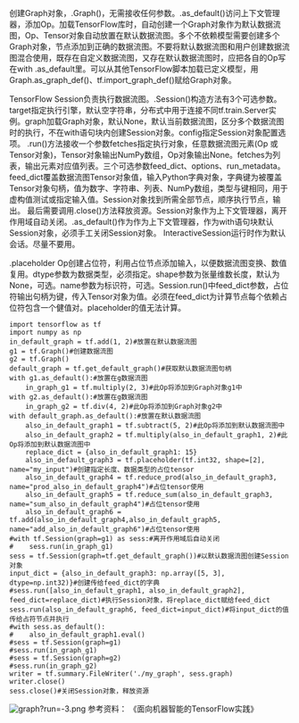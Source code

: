 创建Graph对象，.Graph()，无需接收任何参数。.as_default()访问上下文管理器，添加Op。加载TensorFlow库时，自动创建一个Graph对象作为默认数据流图，Op、Tensor对象自动放置在默认数据流图。多个不依赖模型需要创建多个Graph对象，节点添加到正确的数据流图。不要将默认数据流图和用户创建数据流图混合使用，既存在自定义数据流图，又存在默认数据流图时，应把各自的Op写在with .as_default里。可以从其他TensorFlow脚本加载已定义模型，用Graph.as_graph_def()、tf.import_graph_def()赋给Graph对象。

TensorFlow Session负责执行数据流图。.Session()构造方法有3个可选参数。target指定执行引擎，默认空字符串，分布式中用于连接不同tf.train.Server实例。graph加载Graph对象，默认None，默认当前数据流图，区分多个数据流图时的执行，不在with语句块内创建Session对象。config指定Session对象配置选项。
.run()方法接收一个参数fetches指定执行对象，任意数据流图元素(Op 或Tensor对象)，Tensor对象输出NumPy数组，Op对象输出None。fetches为列表，输出元素对应值列表。三个可选参数feed_dict、options、run_metadata。feed_dict覆盖数据流图Tensor对象值，输入Python字典对象，字典键为被覆盖Tensor对象句柄，值为数字、字符串、列表、NumPy数组，类型与键相同，用于虚构值测试或指定输入值。Session对象找到所需全部节点，顺序执行节点，输出。
最后需要调用.close()方法释放资源。Session对象作为上下文管理器，离开作用域自动关闭。.as_default()作为作为上下文管理器，作为with语句块默认Session对象，必须手工关闭Session对象。
InteractiveSession运行时作为默认会话。尽量不要用。

.placeholder Op创建占位符，利用占位节点添加输入，以便数据流图变换、数值复用。dtype参数为数据类型，必须指定。shape参数为张量维数长度，默认为None，可选。name参数为标识符，可选。Session.run()中feed_dict参数，占位符输出句柄为键，传入Tensor对象为值。必须在feed_dict为计算节点每个依赖占位符包含一个健值对。placeholder的值无法计算。

    import tensorflow as tf
    import numpy as np
    in_default_graph = tf.add(1, 2)#放置在默认数据流图
    g1 = tf.Graph()#创建数据流图
    g2 = tf.Graph()
    default_graph = tf.get_default_graph()#获取默认数据流图句柄
    with g1.as_default():#放置在g数据流图
        in_graph_g1 = tf.multiply(2, 3)#此Op将添加到Graph对象g1中
    with g2.as_default():#放置在g数据流图
        in_graph_g2 = tf.div(4, 2)#此Op将添加到Graph对象g2中
    with default_graph.as_default():#放置在默认数据流图
        also_in_default_graph1 = tf.subtract(5, 2)#此Op将添加到默认数据流图中
        also_in_default_graph2 = tf.multiply(also_in_default_graph1, 2)#此Op将添加到默认数据流图中
        replace_dict = {also_in_default_graph1: 15}
        also_in_default_graph3 = tf.placeholder(tf.int32, shape=[2], name="my_input")#创建指定长度、数据类型的占位tensor
        also_in_default_graph4 = tf.reduce_prod(also_in_default_graph3, name="prod_also_in_default_graph4")#占位tensor使用
        also_in_default_graph5 = tf.reduce_sum(also_in_default_graph3, name="sum_also_in_default_graph4")#占位tensor使用
        also_in_default_graph6 = tf.add(also_in_default_graph4,also_in_default_graph5, name="add_also_in_default_graph6")#占位tensor使用
    #with tf.Session(graph=g1) as sess:#离开作用域后自动关闭
    #    sess.run(in_graph_g1)
    sess = tf.Session(graph=tf.get_default_graph())#以默认数据流图创建Session对象
    input_dict = {also_in_default_graph3: np.array([5, 3], dtype=np.int32)}#创建传给feed_dict的字典
    #sess.run([also_in_default_graph1, also_in_default_graph2], feed_dict=replace_dict)#执行Session对象，将replace_dict赋给feed_dict
    sess.run(also_in_default_graph6, feed_dict=input_dict)#将input_dict的值传给占符节点并执行
    #with sess.as_default():
    #    also_in_default_graph1.eval()
    #sess = tf.Session(graph=g1)
    #sess.run(in_graph_g1)
    #sess = tf.Session(graph=g2)
    #sess.run(in_graph_g2)
    writer = tf.summary.FileWriter('./my_graph', sess.graph)
    writer.close()
    sess.close()#关闭Session对象，释放资源


![graph?run=-3.png](http://upload-images.jianshu.io/upload_images/80690-749b3ead9a115510.png?imageMogr2/auto-orient/strip%7CimageView2/2/w/1240)
参考资料：
《面向机器智能的TensorFlow实践》


